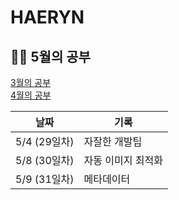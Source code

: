 # HAERYN
<h2>✍🏻 5월의 공부</h2>

[3월의 공부](https://github.com/techeer-TIL-group/HAERYN/blob/main/%EA%B8%B0%EB%A1%9D/3%EC%9B%94%20%EA%B8%B0%EB%A1%9D.md) <br/>
[4월의 공부](https://github.com/techeer-TIL-group/HAERYN/blob/main/%EA%B8%B0%EB%A1%9D/4%EC%9B%94%20%EA%B8%B0%EB%A1%9D.md)

| 날짜         | 기록 |
|------------ | -- |
| 5/4 (29일차) | 자잘한 개발팁 |
| 5/8 (30일차) | 자동 이미지 최적화 |
| 5/9 (31일차) | 메타데이터 |